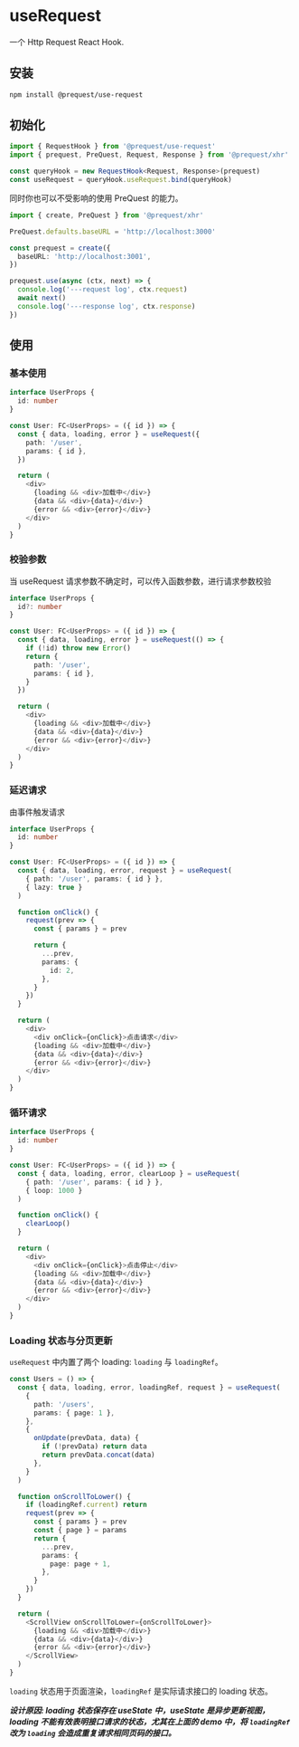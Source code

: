# useRequest

一个 Http Request React Hook.

## 安装

```bash
npm install @prequest/use-request
```

## 初始化

```ts
import { RequestHook } from '@prequest/use-request'
import { prequest, PreQuest, Request, Response } from '@prequest/xhr'

const queryHook = new RequestHook<Request, Response>(prequest)
const useRequest = queryHook.useRequest.bind(queryHook)
```

同时你也可以不受影响的使用 PreQuest 的能力。

```ts
import { create, PreQuest } from '@prequest/xhr'

PreQuest.defaults.baseURL = 'http://localhost:3000'

const prequest = create({
  baseURL: 'http://localhost:3001',
})

prequest.use(async (ctx, next) => {
  console.log('---request log', ctx.request)
  await next()
  console.log('---response log', ctx.response)
})
```

## 使用

### 基本使用

```ts
interface UserProps {
  id: number
}

const User: FC<UserProps> = ({ id }) => {
  const { data, loading, error } = useRequest({
    path: '/user',
    params: { id },
  })

  return (
    <div>
      {loading && <div>加载中</div>}
      {data && <div>{data}</div>}
      {error && <div>{error}</div>}
    </div>
  )
}
```

### 校验参数

当 useRequest 请求参数不确定时，可以传入函数参数，进行请求参数校验

```ts
interface UserProps {
  id?: number
}

const User: FC<UserProps> = ({ id }) => {
  const { data, loading, error } = useRequest(() => {
    if (!id) throw new Error()
    return {
      path: '/user',
      params: { id },
    }
  })

  return (
    <div>
      {loading && <div>加载中</div>}
      {data && <div>{data}</div>}
      {error && <div>{error}</div>}
    </div>
  )
}
```

### 延迟请求

由事件触发请求

```ts
interface UserProps {
  id: number
}

const User: FC<UserProps> = ({ id }) => {
  const { data, loading, error, request } = useRequest(
    { path: '/user', params: { id } },
    { lazy: true }
  )

  function onClick() {
    request(prev => {
      const { params } = prev

      return {
        ...prev,
        params: {
          id: 2,
        },
      }
    })
  }

  return (
    <div>
      <div onClick={onClick}>点击请求</div>
      {loading && <div>加载中</div>}
      {data && <div>{data}</div>}
      {error && <div>{error}</div>}
    </div>
  )
}
```

### 循环请求

```ts
interface UserProps {
  id: number
}

const User: FC<UserProps> = ({ id }) => {
  const { data, loading, error, clearLoop } = useRequest(
    { path: '/user', params: { id } },
    { loop: 1000 }
  )

  function onClick() {
    clearLoop()
  }

  return (
    <div>
      <div onClick={onClick}>点击停止</div>
      {loading && <div>加载中</div>}
      {data && <div>{data}</div>}
      {error && <div>{error}</div>}
    </div>
  )
}
```

### Loading 状态与分页更新

`useRequest` 中内置了两个 loading: `loading` 与 `loadingRef`。

```ts
const Users = () => {
  const { data, loading, error, loadingRef, request } = useRequest(
    {
      path: '/users',
      params: { page: 1 },
    },
    {
      onUpdate(prevData, data) {
        if (!prevData) return data
        return prevData.concat(data)
      },
    }
  )

  function onScrollToLower() {
    if (loadingRef.current) return
    request(prev => {
      const { params } = prev
      const { page } = params
      return {
        ...prev,
        params: {
          page: page + 1,
        },
      }
    })
  }

  return (
    <ScrollView onScrollToLower={onScrollToLower}>
      {loading && <div>加载中</div>}
      {data && <div>{data}</div>}
      {error && <div>{error}</div>}
    </ScrollView>
  )
}
```

`loading` 状态用于页面渲染，`loadingRef` 是实际请求接口的 loading 状态。

**_设计原因: loading 状态保存在 useState 中，useState 是异步更新视图，loading 不能有效表明接口请求的状态，尤其在上面的 demo 中，将 `loadingRef` 改为 `loading` 会造成重复请求相同页码的接口。_**
